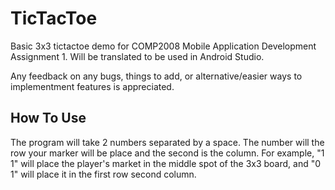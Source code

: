 # TicTacToe

Basic 3x3 tictactoe demo for COMP2008 Mobile Application Development Assignment 1. Will be translated to be used in Android Studio.

Any feedback on any bugs, things to add, or alternative/easier ways to implementment features is appreciated.

## How To Use

The program will take 2 numbers separated by a space. The number will the row your marker will be place and the second is the column. For example, "1 1" will place the player's market in the middle spot of the 3x3 board, and "0 1" will place it in the first row second column.